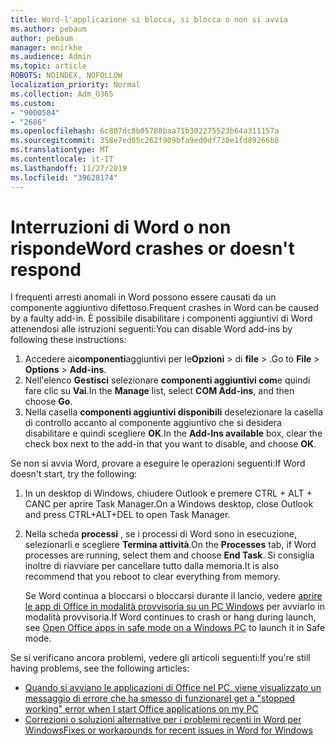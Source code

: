 ```yaml
---
title: Word-l'applicazione si blocca, si blocca o non si avvia
ms.author: pebaum
author: pebaum
manager: mnirkhe
ms.audience: Admin
ms.topic: article
ROBOTS: NOINDEX, NOFOLLOW
localization_priority: Normal
ms.collection: Adm_O365
ms.custom:
- "9000584"
- "2686"
ms.openlocfilehash: 6c807dc8b05788baa71b302275523b64a311157a
ms.sourcegitcommit: 358e7ed05c262f909bfa9ed0df730e1fd89266b8
ms.translationtype: MT
ms.contentlocale: it-IT
ms.lasthandoff: 11/27/2019
ms.locfileid: "39628174"
---
```

# <a name="word-crashes-or-doesnt-respond"></a><span data-ttu-id="315a3-102">Interruzioni di Word o non risponde</span><span class="sxs-lookup"><span data-stu-id="315a3-102">Word crashes or doesn't respond</span></span>

<span data-ttu-id="315a3-103">I frequenti arresti anomali in Word possono essere causati da un componente aggiuntivo difettoso.</span><span class="sxs-lookup"><span data-stu-id="315a3-103">Frequent crashes in Word can be caused by a faulty add-in.</span></span> <span data-ttu-id="315a3-104">È possibile disabilitare i componenti aggiuntivi di Word attenendosi alle istruzioni seguenti:</span><span class="sxs-lookup"><span data-stu-id="315a3-104">You can disable Word add-ins by following these instructions:</span></span>

1. <span data-ttu-id="315a3-105">Accedere ai**componenti**aggiuntivi per le**Opzioni** > di **file** > .</span><span class="sxs-lookup"><span data-stu-id="315a3-105">Go to **File** > **Options** > **Add-ins**.</span></span>
2. <span data-ttu-id="315a3-106">Nell'elenco **Gestisci** selezionare **componenti aggiuntivi com**e quindi fare clic su **Vai**.</span><span class="sxs-lookup"><span data-stu-id="315a3-106">In the **Manage** list, select **COM Add-ins**, and then choose **Go**.</span></span>
3. <span data-ttu-id="315a3-107">Nella casella **componenti aggiuntivi disponibili** deselezionare la casella di controllo accanto al componente aggiuntivo che si desidera disabilitare e quindi scegliere **OK**.</span><span class="sxs-lookup"><span data-stu-id="315a3-107">In the **Add-Ins available** box, clear the check box next to the add-in that you want to disable, and choose **OK**.</span></span>

<span data-ttu-id="315a3-108">Se non si avvia Word, provare a eseguire le operazioni seguenti:</span><span class="sxs-lookup"><span data-stu-id="315a3-108">If Word doesn't start, try the following:</span></span>

1.   <span data-ttu-id="315a3-109">In un desktop di Windows, chiudere Outlook e premere CTRL + ALT + CANC per aprire Task Manager.</span><span class="sxs-lookup"><span data-stu-id="315a3-109">On a Windows desktop, close Outlook and press CTRL+ALT+DEL to open Task Manager.</span></span> 
2. <span data-ttu-id="315a3-110">Nella scheda **processi** , se i processi di Word sono in esecuzione, selezionarli e scegliere **Termina attività**.</span><span class="sxs-lookup"><span data-stu-id="315a3-110">On the **Processes** tab, if Word processes are running, select them and choose **End Task**.</span></span> <span data-ttu-id="315a3-111">Si consiglia inoltre di riavviare per cancellare tutto dalla memoria.</span><span class="sxs-lookup"><span data-stu-id="315a3-111">It is also recommend that you reboot to clear everything from memory.</span></span>

    <span data-ttu-id="315a3-112">Se Word continua a bloccarsi o bloccarsi durante il lancio, vedere [aprire le app di Office in modalità provvisoria su un PC Windows](https://support.office.com/article/Open-Office-apps-in-safe-mode-on-a-Windows-PC-dedf944a-5f4b-4afb-a453-528af4f7ac72) per avviarlo in modalità provvisoria.</span><span class="sxs-lookup"><span data-stu-id="315a3-112">If Word continues to crash or hang during launch, see [Open Office apps in safe mode on a Windows PC](https://support.office.com/article/Open-Office-apps-in-safe-mode-on-a-Windows-PC-dedf944a-5f4b-4afb-a453-528af4f7ac72) to launch it in Safe mode.</span></span>

<span data-ttu-id="315a3-113">Se si verificano ancora problemi, vedere gli articoli seguenti:</span><span class="sxs-lookup"><span data-stu-id="315a3-113">If you're still having problems, see the following articles:</span></span> 
- [<span data-ttu-id="315a3-114">Quando si avviano le applicazioni di Office nel PC, viene visualizzato un messaggio di errore che ha smesso di funzionare</span><span class="sxs-lookup"><span data-stu-id="315a3-114">I get a "stopped working" error when I start Office applications on my PC</span></span>](https://support.office.com/article/52bd7985-4e99-4a35-84c8-2d9b8301a2fa)
- [<span data-ttu-id="315a3-115">Correzioni o soluzioni alternative per i problemi recenti in Word per Windows</span><span class="sxs-lookup"><span data-stu-id="315a3-115">Fixes or workarounds for recent issues in Word for Windows</span></span>](https://support.office.com/article/bf6bf17c-2807-4871-83ce-e337ae8f0b86)
